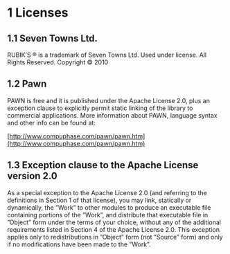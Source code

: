 # 1 Licenses

## 1.1 Seven Towns Ltd.

RUBIK’S &reg; is a trademark of Seven Towns Ltd. Used under license. All Rights Reserved. Copyright &copy; 2010

## 1.2 Pawn

PAWN is free and it is published under the Apache License 2.0, plus an exception clause to explicitly permit static linking of the library to commercial applications. More information about PAWN, language syntax and other info can be found at:

[http://www.compuphase.com/pawn/pawn.htm](http://www.compuphase.com/pawn/pawn.htm)

## 1.3 Exception clause to the Apache License version 2.0

As a special exception to the Apache License 2.0 \(and referring to the definitions in Section 1 of that license\), you may link, statically or dynamically, the ”Work” to other modules to produce an executable file containing portions of the ”Work”, and distribute that executable file in ”Object” form under the terms of your choice, without any of the additional requirements listed in Section 4 of the Apache License 2.0. This exception applies only to redistributions in ”Object” form \(not ”Source” form\) and only if no modifications have been made to the ”Work”.


